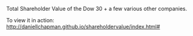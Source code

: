 Total Shareholder Value of the Dow 30 + a few various other companies.

To view it in action: http://daniellchapman.github.io/shareholdervalue/index.html#